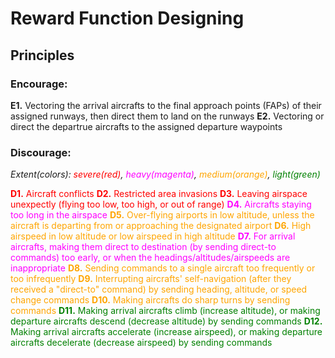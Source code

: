 # Reward Function Designing

## Principles

### Encourage:
**E1.** Vectoring the arrival aircrafts to the final approach points (FAPs) of their assigned runways, then direct them to land on the runways
**E2.** Vectoring or direct the departrue aircrafts to the assigned departure waypoints

### Discourage:

*Extent(colors): <font color=red>severe(red)</font>, <font color=magenta>heavy(magenta)</font>, <font color=orange>medium(orange)</font>, <font color=green>light(green)</font>*

<font color=red>**D1.** Aircraft conflicts</font>
<font color=red>**D2.** Restricted area invasions</font>
<font color=red>**D3.** Leaving airspace unexpectly (flying too low, too high, or out of range)</font>
<font color=magenta>**D4.** Aircrafts staying too long in the airspace</font>
<font color=orange>**D5.** Over-flying airports in low altitude, unless the aircraft is departing from or approaching the designated airport</font>
<font color=orange>**D6.** High airspeed in low altitude or low airspeed in high altitude</font>
<font color=magenta>**D7.** For arrival aircrafts, making them direct to destination (by sending direct-to commands) too early, or when the headings/altitudes/airspeeds are inappropriate</font>
<font color=orange>**D8.** Sending commands to a single aircraft too frequently or too infrequently</font>
<font color=orange>**D9.** Interrupting aircrafts' self-navigation (after they received a "direct-to" command) by sending heading, altitude, or speed change commands</font>
<font color=orange>**D10.** Making aircrafts do sharp turns by sending commands</font>
<font color=green>**D11.** Making arrival aircrafts climb (increase altitude), or making departure aircrafts descend (decrease altitude) by sending commands</font>
<font color=green>**D12.** Making arrival aircrafts accelerate (increase airspeed), or making departure aircrafts decelerate (decrease airspeed) by sending commands</font>